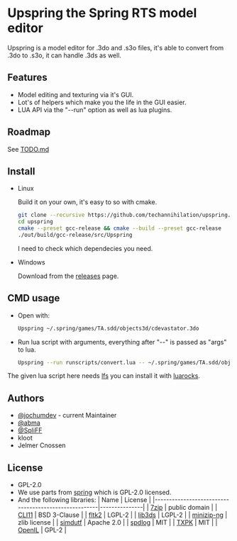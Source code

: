 # Upspring the Spring RTS model editor

Upspring is a model editor for .3do and .s3o files, it's able to convert from .3do to .s3o, it can handle .3ds as well.

## Features

- Model editing and texturing via it's GUI.
- Lot's of helpers which make you the life in the GUI easier.
- LUA API via the "--run" option as well as lua plugins.

## Roadmap

See [TODO.md](TODO.md)

## Install

- Linux

  Build it on your own, it's easy to so with cmake.

  ```bash
  git clone --recursive https://github.com/techannihilation/upspring.git
  cd upspring
  cmake --preset gcc-release && cmake --build --preset gcc-release
  ./out/build/gcc-release/src/Upspring
  ```

  I need to check which dependecies you need.

- Windows

  Download from the [releases](https://github.com/techannihilation/upspring/releases) page.

## CMD usage

- Open with:

  ```bash
  Upspring ~/.spring/games/TA.sdd/objects3d/cdevastator.3do
  ```

- Run lua script with arguments, everything after "--" is passed as "args" to lua.

  ```bash
  Upspring --run runscripts/convert.lua -- ~/.spring/games/TA.sdd/objects3d/cdevastator.3do
  ```

The given lua script here needs [lfs](https://lunarmodules.github.io/luafilesystem/) you can install it with [luarocks](https://github.com/luarocks/luarocks/wiki/Download).

## Authors

- [@jochumdev](https://github.com/jochumdev) - current Maintainer
- [@abma](https://github.com/abma)
- [@SpliFF](https://github.com/SpliFF/)
- kloot
- Jelmer Cnossen

## License

- GPL-2.0
- We use parts from [spring](https://github.com/spring/spring) which is GPL-2.0 licensed.
- And the following libraries:
  | Name | License |
  |------------------------------------------------------|---------------|
  | [7zip](https://7-zip.org/sdk.html) | public domain |
  | [CLI11](https://github.com/CLIUtils/CLI11) | BSD 3-Clause |
  | [fltk2](vendor/fltk2/COPYING) | LGPL-2 |
  | [lib3ds](https://github.com/techannihilation/lib3ds) | LGPL-2 |
  | [minizip-ng](https://github.com/zlib-ng/minizip-ng) | zlib license |
  | [simdutf](https://github.com/simdutf/simdutf) | Apache 2.0 |
  | [spdlog](https://github.com/gabime/spdlog) | MIT |
  | [TXPK](https://github.com/Seng3694/TXPK) | MIT |
  | [OpenIL](https://openil.sourceforge.net/) | GPL-2 |
